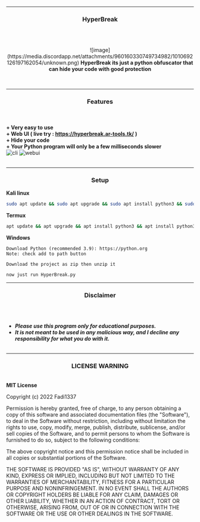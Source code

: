 -----
### <p align="center">HyperBreak</p>
<br><br>
<p align="center">
![image](https://media.discordapp.net/attachments/960160330749734982/1010692126197162054/unknown.png)
<strong>HyperBreak its just a python obfuscator that can hide your code with good protection
</strong>
</p>
<br>

-----
### <p align="center"> Features </p>

<br><br>
<strong>+ Very easy to use</strong>
<br>
<strong>+ Web UI ( live try : https://hyperbreak.ar-tools.tk/ )</strong>
<br>
<strong>+ Hide your code</strong>
<br>
<strong>+ Your Python program will only be a few milliseconds slower</strong>
<br>
![cli](https://media.discordapp.net/attachments/960160330749734982/1007334458413817946/unknown.png?width=821&height=430)
![webui](https://media.discordapp.net/attachments/960160330749734982/1007335452371591299/unknown.png?width=892&height=430)
<br><br>

-----
### <p align="center">Setup</p>
<strong>Kali linux</strong>
```bash
sudo apt update && sudo apt upgrade && sudo apt install python3 && sudo apt install python3-pip && git clone https://github.com/Fadi002/HyperBreak/ && cd HyperBreak && pip3 install -r requirements.txt && python3 HyperBreak.py
```
<strong>Termux</strong>
```bash
apt update && apt upgrade && apt install python3 && apt install python3-pip && pkg install python3 && git clone https://github.com/Fadi002/HyperBreak/ && cd HyperBreak && pip3 install -r requirements.txt && python3 HyperBreak.py
```
<strong>Windows</strong>
```
Download Python (recommended 3.9): https://python.org
Note: check add to path button

Download the project as zip then unzip it

now just run HyperBreak.py
```
-----

### <p align="center">Disclaimer</p>

<br><br>
* ***Please use this program only for educational purposes.***
* ***It is not meant to be used in any malicious way, and I decline any responsibility for what you do with it.***
<br><br>
-----

### <p align='center'>LICENSE WARNING</p>
<br>
<strong>MIT License </strong>

Copyright (c) 2022 Fadi1337

Permission is hereby granted, free of charge, to any person obtaining a copy
of this software and associated documentation files (the "Software"), to deal
in the Software without restriction, including without limitation the rights
to use, copy, modify, merge, publish, distribute, sublicense, and/or sell
copies of the Software, and to permit persons to whom the Software is
furnished to do so, subject to the following conditions:

The above copyright notice and this permission notice shall be included in all
copies or substantial portions of the Software.

THE SOFTWARE IS PROVIDED "AS IS", WITHOUT WARRANTY OF ANY KIND, EXPRESS OR
IMPLIED, INCLUDING BUT NOT LIMITED TO THE WARRANTIES OF MERCHANTABILITY,
FITNESS FOR A PARTICULAR PURPOSE AND NONINFRINGEMENT. IN NO EVENT SHALL THE
AUTHORS OR COPYRIGHT HOLDERS BE LIABLE FOR ANY CLAIM, DAMAGES OR OTHER
LIABILITY, WHETHER IN AN ACTION OF CONTRACT, TORT OR OTHERWISE, ARISING FROM,
OUT OF OR IN CONNECTION WITH THE SOFTWARE OR THE USE OR OTHER DEALINGS IN THE
SOFTWARE.
